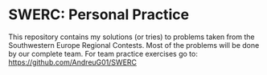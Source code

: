 # SWERC: Personal Practice

This repository contains my solutions (or tries) to problems taken from the Southwestern Europe Regional Contests. Most of the problems will be done by our complete team. For team practice exercises go to: https://github.com/AndreuG01/SWERC
